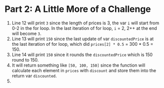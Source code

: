 # Part 2: A Little More of a Challenge

1. Line 12 will print `3` since the length of prices is 3, the var `i` will start from 0-2 in the for loop. In the last iteration of for loop, `i` = 2, 2++ at the end will become `3`.
2. Line 13 will print `150` since the last update of var `discountedPrice` is at the last iteration of for loop, which did `prices[2] * 0.5` = 300 * 0.5 = 150.
3. Line 14 will print `150` since it rounds the `discountedPrice` which is 150 round to 150.
4. It will return something like `[50, 100, 150]` since the function will calculate each element in `prices` with `discount` and store them into the return var `discounted`.
5. 
